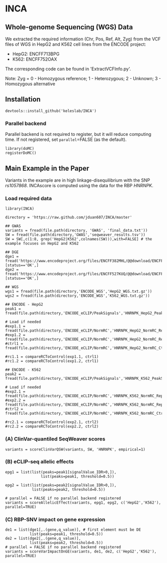# INCA

## Whole-genome Sequencing (WGS) Data

We extracted  the required information (Chr, Pos, Ref, Alt, Zyg) from the VCF files of WGS in HepG2 and K562 cell lines from the ENCODE project:
  + HepG2: ENCFF713BPG
  + K562: ENCFF752OAX
    
The corresponding code can be found in 'ExtractVCFInfo.py'.

Note: Zyg = 0 - Homozygous reference; 1 - Heterozygous; 2 - Unknown; 3 - Homozygous alternative

## Installation

```{r}
devtools::install_github('keleslab/INCA')
```

### Parallel backend

Parallel backend is not required to register, but it will reduce computing time. If not registered, set `parallel`=FALSE (as the default).

```{r}
library(doMC)
registerDoMC()
```

## Main Example in the Paper

Variants in the example are in high linkage-disequilibrium with the SNP _rs1057868_. INCAscore is computed using the data for the RBP _HNRNPK_.

### Load required data

```{r}
library(INCA)

directory = 'https://raw.github.com/jduan607/INCA/master'

## GWAS
variants = fread(file.path(directory, 'GWAS', 'final_data.txt'))
SW = fread(file.path(directory,'GWAS','seqweaver_results.tsv'))
SW = SW[,c(1:8, grep('HepG2|K562',colnames(SW))),with=FALSE] # the example focuses on HepG2 and K562

## DGE
dge1 = fread('https://www.encodeproject.org/files/ENCFF382MHL/@@download/ENCFF382MHL.tsv')[status=='OK',]
dge2 = fread('https://www.encodeproject.org/files/ENCFF527KUQ/@@download/ENCFF527KUQ.tsv')[status=='OK',]

## WGS
wgs1 = fread(file.path(directory,'ENCODE_WGS','HepG2_WGS.txt.gz'))
wgs2 = fread(file.path(directory,'ENCODE_WGS','K562_WGS.txt.gz'))

## ENCODE - HepG2
peak1 = fread(file.path(directory,'ENCODE_eCLIP/PeakSignals','HNRNPK_HepG2_PeakSignals.txt.gz'))

# Load if needed
#exp1.1 = fread(file.path(directory,'ENCODE_eCLIP/NormRC','HNRNPK_HepG2_NormRC_Rep1.txt.gz')) 
#exp1.2 = fread(file.path(directory,'ENCODE_eCLIP/NormRC','HNRNPK_HepG2_NormRC_Rep2.txt.gz')) 
#ctrl1 = fread(file.path(directory,'ENCODE_eCLIP/NormRC','HNRNPK_HepG2_NormRC_Ctrl.txt.gz'))

#rc1.1 = compareRCToControl(exp1.1, ctrl1)
#rc1.2 = compareRCToControl(exp1.2, ctrl1)

## ENCODE - K562
peak2 = fread(file.path(directory,'ENCODE_eCLIP/PeakSignals','HNRNPK_K562_PeakSignals.txt.gz'))

# Load if needed
#exp2.1 = fread(file.path(directory,'ENCODE_eCLIP/NormRC','HNRNPK_K562_NormRC_Rep1.txt.gz')) 
#exp2.2 = fread(file.path(directory,'ENCODE_eCLIP/NormRC','HNRNPK_K562_NormRC_Rep2.txt.gz')) 
#ctrl2 = fread(file.path(directory,'ENCODE_eCLIP/NormRC','HNRNPK_K562_NormRC_Ctrl.txt.gz'))

#rc2.1 = compareRCToControl(exp2.1, ctrl2)
#rc2.2 = compareRCToControl(exp2.2, ctrl2)
```

### (A) ClinVar-quantiled SeqWeaver scores

```{r}
variants = scoreClinVarQSW(variants, SW, 'HNRNPK', empirical=1)
```

### (B) eCLIP-seq allelic effects

```{r}
epg1 = list(list(peaks=peak1[signalValue_IDR>0,]),
                list(peaks=peak1, threshold=0.5)) 

epg2 = list(list(peaks=peak2[signalValue_IDR>0,]),
            list(peaks=peak2, threshold=0.5))

# parallel = FALSE if no parallel backend registered
variants = scoreAllelicEffect(variants, epg1, epg2, c('HepG2','K562'), parallel=TRUE)
```

### (C) RBP-SNV impact on gene expression

```{r}
de1 = list(dge1[,.(gene,q_value)], # first element must be DE
           list(peaks=peak1, threshold=0.5)) 
de2 = list(dge2[,.(gene,q_value)], 
           list(peaks=peak2, threshold=0.5))
# parallel = FALSE if no parallel backend registered
variants = scoreVarImpactOnGE(variants, de1, de2, c('HepG2','K562'), parallel=TRUE)
```
